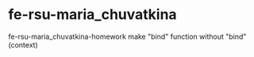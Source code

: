# fe-rsu-maria_chuvatkina
fe-rsu-maria_chuvatkina-homework
make "bind" function without "bind" (context)
